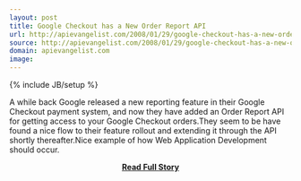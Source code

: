 ```yaml
---
layout: post
title: Google Checkout has a New Order Report API
url: http://apievangelist.com/2008/01/29/google-checkout-has-a-new-order-report-api/
source: http://apievangelist.com/2008/01/29/google-checkout-has-a-new-order-report-api/
domain: apievangelist.com
image: 
---
```

{% include JB/setup %}<p>A while back Google released a new reporting feature in their Google Checkout payment system, and now they have added an Order Report API for getting access to your Google Checkout orders.They seem to be have found a nice flow to their feature rollout and extending it through the API shortly thereafter.Nice example of how Web Application Development should occur.</p>
<center><p><a href="http://apievangelist.com/2008/01/29/google-checkout-has-a-new-order-report-api/" style='padding:25px; font-sze:18px; font-weight: bold;'>Read Full Story</a></p></center>
